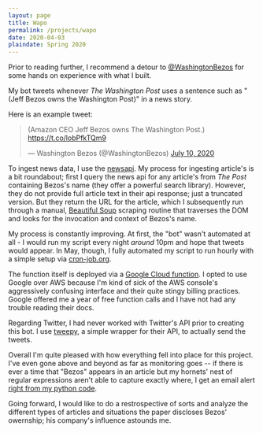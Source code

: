 ```yaml
---
layout: page
title: Wapo
permalink: /projects/wapo
date: 2020-04-03
plaindate: Spring 2020
---
```


Prior to reading further, I recommend a detour to [@WashingtonBezos](https://twitter.com/WashingtonBezos) for some hands on experience with what I built. 

My bot tweets whenever *The Washington Post* uses a sentence such as "(Jeff Bezos owns the Washington Post)" in a news story. 

Here is an example tweet:
<blockquote class="twitter-tweet"><p lang="en" dir="ltr">(Amazon CEO Jeff Bezos owns The Washington Post.) <a href="https://t.co/lobPfkTQm9">https://t.co/lobPfkTQm9</a></p>&mdash; Washington Bezos (@WashingtonBezos) <a href="https://twitter.com/WashingtonBezos/status/1281724955785388044?ref_src=twsrc%5Etfw">July 10, 2020</a></blockquote> <script async src="https://platform.twitter.com/widgets.js" charset="utf-8"></script>

To ingest news data, I use the [newsapi](https://newsapi.org/). My process for ingesting article's is a bit roundabout; first I query the news api for any article's from *The Post* containing Bezos's name (they offer a powerful search library). However, they do not provide full article text in their api response; just a truncated version. But they return the URL for the article, which I subsequently run through a manual, [Beautiful Soup](https://www.crummy.com/software/BeautifulSoup/bs4/doc/) scraping routine that traverses the DOM and looks for the invocation and context of Bezos's name. 

My process is constantly improving. At first, the "bot" wasn't automated at all - I would run my script every night *around* 10pm and hope that tweets would appear. In May, though, I fully automated my script to run hourly with a simple setup via [cron-job.org](https://cron-job.org). 

The function itself is deployed via a [Google Cloud function](https://cloud.google.com/functions). I opted to use Google over AWS because I'm kind of sick of the AWS console's aggressively confusing interface and their quite stingy billing practices. Google offered me a year of free function calls and I have not had any trouble reading their docs.

Regarding Twitter, I had never worked with Twitter's API prior to creating this bot. I use [tweepy](https://www.tweepy.org/), a simple wrapper for their API, to actually send the tweets.

Overall I'm quite pleased with how everything fell into place for this project. I've even gone above and beyond as far as monitoring goes -- if there is ever a time that "Bezos" appears in an article but my hornets' nest of regular expressions aren't able to capture exactly where, I get an email alert [right from my python code](https://github.com/timschott/kratos/blob/master/wapo.py#L459-L478).

Going forward, I would like to do a restrospective of sorts and analyze the different types of articles and situations the paper discloses Bezos' owernship; his company's influence astounds me. 